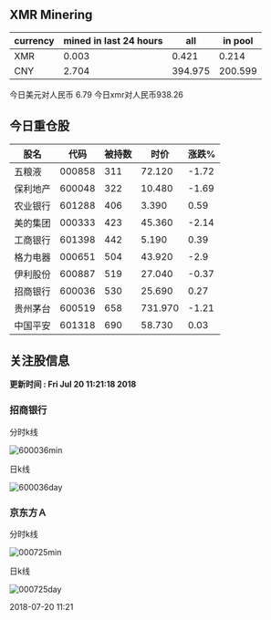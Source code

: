 ## XMR Minering

|currency|mined in last 24 hours|all|in pool|
|---|---|---|---|
|XMR|0.003|0.421|0.214|
|CNY|2.704|394.975|200.599|

今日美元对人民币 6.79	今日xmr对人民币938.26


## 今日重仓股 

|股名|代码|被持数|时价|涨跌%|
|---|---|---|---|---|
|五粮液|000858|311|72.120|-1.72|
|保利地产|600048|322|10.480|-1.69|
|农业银行|601288|406|3.390|0.59|
|美的集团|000333|423|45.360|-2.14|
|工商银行|601398|442|5.190|0.39|
|格力电器|000651|504|43.920|-2.9|
|伊利股份|600887|519|27.040|-0.37|
|招商银行|600036|530|25.690|0.27|
|贵州茅台|600519|658|731.970|-1.21|
|中国平安|601318|690|58.730|0.03|

## 关注股信息
**更新时间 : Fri Jul 20 11:21:18 2018**
### 招商银行 
分时k线

![600036min](http://image.sinajs.cn/newchart/min/n/sh600036.gif)

日k线

![600036day](http://image.sinajs.cn/newchart/daily/n/sh600036.gif)

### 京东方Ａ 
分时k线

![000725min](http://image.sinajs.cn/newchart/min/n/sz000725.gif)

日k线

![000725day](http://image.sinajs.cn/newchart/daily/n/sz000725.gif)

2018-07-20 11:21